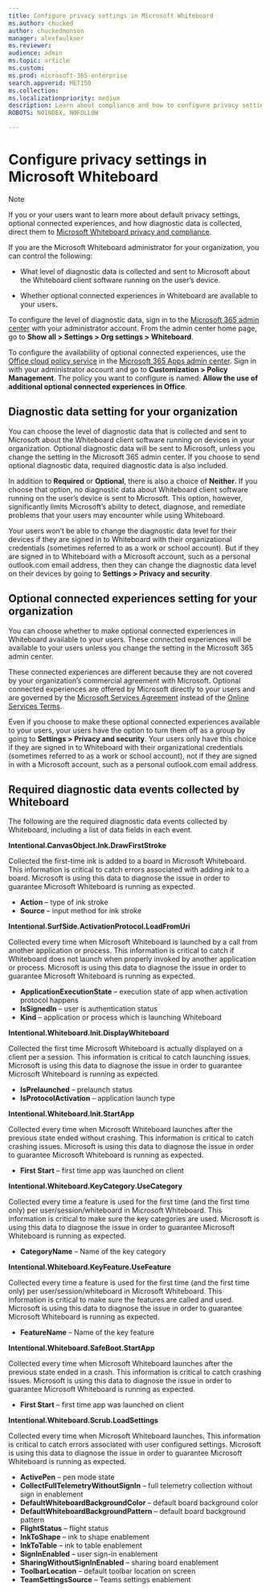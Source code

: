 ```yaml
---
title: Configure privacy settings in Microsoft Whiteboard
ms.author: chucked
author: chuckedmonson
manager: alexfaulkner
ms.reviewer: 
audience: admin
ms.topic: article
ms.custom: 
ms.prod: microsoft-365-enterprise
search.appverid: MET150
ms.collection: 
ms.localizationpriority: medium
description: Learn about compliance and how to configure privacy settings in Microsoft Whiteboard.
ROBOTS: NOINDEX, NOFOLLOW

---
```


# Configure privacy settings in Microsoft Whiteboard

>[!NOTE]
> If you or your users want to learn more about default privacy settings, optional connected experiences, and how diagnostic data is collected, direct them to [Microsoft Whiteboard privacy and compliance](https://support.microsoft.com/office/privacy-and-compliance-ed9f0de9-71be-44c2-837d-e0f448660be1).

If you are the Microsoft Whiteboard administrator for your organization, you can control the following:

- What level of diagnostic data is collected and sent to Microsoft about the Whiteboard client software running on the user’s device.

- Whether optional connected experiences in Whiteboard are available to your users.

To configure the level of diagnostic data, sign in to the [Microsoft 365 admin center](/microsoft-365/admin/admin-overview/admin-center-overview?view=o365-worldwide) with your administrator account. From the admin center home page, go to **Show all > Settings > Org settings > Whiteboard**.

To configure the availability of optional connected experiences, use the [Office cloud policy service](/deployoffice/admincenter/overview-office-cloud-policy-service) in the [Microsoft 365 Apps admin center](https://config.office.com). Sign in with your administrator account and go to **Customization > Policy Management**. The policy you want to configure is named: **Allow the use of additional optional connected experiences in Office**.

## Diagnostic data setting for your organization

You can choose the level of diagnostic data that is collected and sent to Microsoft about the Whiteboard client software running on devices in your organization. Optional diagnostic data will be sent to Microsoft, unless you change the setting in the Microsoft 365 admin center. If you choose to send optional diagnostic data, required diagnostic data is also included.

In addition to **Required** or **Optional**, there is also a choice of **Neither**. If you choose that option, no diagnostic data about Whiteboard client software running on the user’s device is sent to Microsoft. This option, however, significantly limits Microsoft’s ability to detect, diagnose, and remediate problems that your users may encounter while using Whiteboard.

Your users won’t be able to change the diagnostic data level for their devices if they are signed in to Whiteboard with their organizational credentials (sometimes referred to as a work or school account). But if they are signed in to Whiteboard with a Microsoft account, such as a personal outlook.com email address, then they can change the diagnostic data level on their devices by going to **Settings > Privacy and security**.

## Optional connected experiences setting for your organization

You can choose whether to make optional connected experiences in Whiteboard available to your users. These connected experiences will be available to your users unless you change the setting in the Microsoft 365 admin center. 

These connected experiences are different because they are not covered by your organization’s commercial agreement with Microsoft. Optional connected experiences are offered by Microsoft directly to your users and are governed by the [Microsoft Services Agreement](https://www.microsoft.com/servicesagreement) instead of the [Online Services Terms](https://www.microsoft.com/licensing/product-licensing/products).

Even if you choose to make these optional connected experiences available to your users, your users have the option to turn them off as a group by going to **Settings > Privacy and security**. Your users only have this choice if they are signed in to Whiteboard with their organizational credentials (sometimes referred to as a work or school account), not if they are signed in with a Microsoft account, such as a personal outlook.com email address.

## Required diagnostic data events collected by Whiteboard

The following are the required diagnostic data events collected by Whiteboard, including a list of data fields in each event.

**Intentional.CanvasObject.Ink.DrawFirstStroke**

Collected the first-time ink is added to a board in Microsoft Whiteboard. This information is critical to catch errors associated with adding ink to a board. Microsoft is using this data to diagnose the issue in order to guarantee Microsoft Whiteboard is running as expected.

- **Action** – type of ink stroke
- **Source** – input method for ink stroke

**Intentional.SurfSide.ActivationProtocol.LoadFromUri**

Collected every time when Microsoft Whiteboard is launched by a call from another application or process. This information is critical to catch if Whiteboard does not launch when properly invoked by another application or process. Microsoft is using this data to diagnose the issue in order to guarantee Microsoft Whiteboard is running as expected.

- **ApplicationExecutionState** – execution state of app when activation protocol happens
- **IsSignedIn** – user is authentication status
- **Kind** – application or process which is launching Whiteboard

**Intentional.Whiteboard.Init.DisplayWhiteboard**

Collected the first time Microsoft Whiteboard is actually displayed on a client per a session. This information is critical to catch launching issues. Microsoft is using this data to diagnose the issue in order to guarantee Microsoft Whiteboard is running as expected.

- **IsPrelaunched** – prelaunch status
- **IsProtocolActivation** – application launch type

**Intentional.Whiteboard.Init.StartApp**

Collected every time when Microsoft Whiteboard launches after the previous state ended without crashing. This information is critical to catch crashing issues. Microsoft is using this data to diagnose the issue in order to guarantee Microsoft Whiteboard is running as expected.

- **First Start** – first time app was launched on client

**Intentional.Whiteboard.KeyCategory.UseCategory**

Collected every time a feature is used for the first time (and the first time only) per user/session/whiteboard in Microsoft Whiteboard. This information is critical to make sure the key categories are used. Microsoft is using this data to diagnose the issue in order to guarantee Microsoft Whiteboard is running as expected.

- **CategoryName** – Name of the key category

**Intentional.Whiteboard.KeyFeature.UseFeature**

Collected every time a feature is used for the first time (and the first time only) per user/session/whiteboard in Microsoft Whiteboard. This information is critical to make sure the features are called and used. Microsoft is using this data to diagnose the issue in order to guarantee Microsoft Whiteboard is running as expected.

- **FeatureName** – Name of the key feature

**Intentional.Whiteboard.SafeBoot.StartApp**

Collected every time when Microsoft Whiteboard launches after the previous state ended in a crash. This information is critical to catch crashing issues. Microsoft is using this data to diagnose the issue in order to guarantee Microsoft Whiteboard is running as expected.

- **First Start** – first time app was launched on client

**Intentional.Whiteboard.Scrub.LoadSettings**

Collected every time when Microsoft Whiteboard launches. This information is critical to catch errors associated with user configured settings. Microsoft is using this data to diagnose the issue in order to guarantee Microsoft Whiteboard is running as expected.

- **ActivePen** – pen mode state
- **CollectFullTelemetryWithoutSignIn** – full telemetry collection without sign in enablement
- **DefaultWhiteboardBackgroundColor** – default board background color
- **DefaultWhiteboardBackgroundPattern** – default board background pattern
- **FlightStatus** – flight status
- **InkToShape** – ink to shape enablement
- **InkToTable** – ink to table enablement
- **SignInEnabled** – user sign-in enablement
- **SharingWithoutSignInEnabled** – sharing board enablement
- **ToolbarLocation** – default toolbar location on screen
- **TeamSettingsSource** – Teams settings enablement
